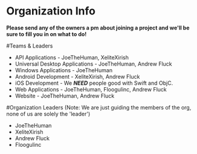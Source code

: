 # Organization Info

**Please send any of the owners a pm about joining a project and we'll be sure to fill you in on what to do!**

#Teams & Leaders
- API Applications - JoeTheHuman, XeliteXirish
- Universal Desktop Applications - JoeTheHuman, Andrew Fluck
- Windows Applications - JoeTheHuman
- Android Development - XeliteXirish, Andrew Fluck
- iOS Development - We ***NEED*** people good with Swift and ObjC.
- Web Applications - JoeTheHuman, Floogulinc, Andrew Fluck
- Website - JoeTheHuman, Andrew Fluck

#Organization Leaders (Note: We are just guiding the members of the org, none of us are solely the 'leader')
- JoeTheHuman
- XeliteXirish
- Andrew Fluck
- Floogulinc
